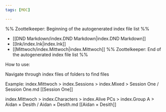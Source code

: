 ```yaml
---
tags: [MOC]

---
```

%% Zoottelkeeper: Beginning of the autogenerated index file list  %%
-  [[DND Markdown/index.DND Markdown|index.DND Markdown]]
-  [[Ink/index.Ink|index.Ink]]
-  [[Mittwoch/index.Mittwoch|index.Mittwoch]]
%% Zoottelkeeper: End of the autogenerated index file list  %%

How to use:

Navigate through index files of folders to find files

Example:
index.Mittwoch > index.Sessions > index.Mixed > Session One / Session One.md
[[Session One]]

index.Mittwoch > index.Characters > index.Alive PCs > index.Group A > Aidan × Desith / Aidan × Desith.md
[[Aidan × Desith]]